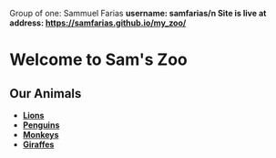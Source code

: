 <!DOCTYPE html>
Group of one:             Sammuel Farias <b>
username: samfarias/n
Site is live at address:  https://samfarias.github.io/my_zoo/
<html lang="en">
<head>
  <meta charset="UTF-8">
  <title>Sam's Zoo</title>
</head>
<body>

  <h1>Welcome to Sam's Zoo</h1>

  <nav>
    <h2>Our Animals</h2>
    <ul>
      <li><a href="lions.html">Lions</a></li>
      <li><a href="penguins.html">Penguins</a></li>
      <li><a href="monkeys.html">Monkeys</a></li>
      <li><a href="giraffes.html">Giraffes</a></li>
    </ul>
  </nav>

</body>
</html>
